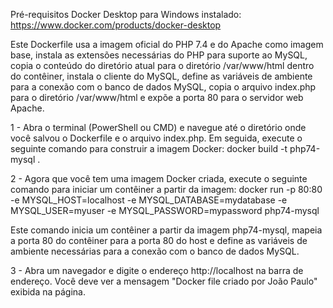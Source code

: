 Pré-requisitos
Docker Desktop para Windows instalado: https://www.docker.com/products/docker-desktop

Este Dockerfile usa a imagem oficial do PHP 7.4 e do Apache como imagem base, instala as extensões necessárias do PHP para suporte ao MySQL, copia o conteúdo do diretório atual para o diretório /var/www/html dentro do contêiner, instala o cliente do MySQL, define as variáveis de ambiente para a conexão com o banco de dados MySQL, copia o arquivo index.php para o diretório /var/www/html e expõe a porta 80 para o servidor web Apache.

1 - Abra o terminal (PowerShell ou CMD) e navegue até o diretório onde você salvou o Dockerfile e o arquivo index.php. Em seguida, execute o seguinte comando para construir a imagem Docker:
docker build -t php74-mysql .

2 - Agora que você tem uma imagem Docker criada, execute o seguinte comando para iniciar um contêiner a partir da imagem:
docker run -p 80:80 -e MYSQL_HOST=localhost -e MYSQL_DATABASE=mydatabase -e MYSQL_USER=myuser -e MYSQL_PASSWORD=mypassword php74-mysql

Este comando inicia um contêiner a partir da imagem php74-mysql, mapeia a porta 80 do contêiner para a porta 80 do host e define as variáveis de ambiente necessárias para a conexão com o banco de dados MySQL.

3 - Abra um navegador e digite o endereço http://localhost na barra de endereço. Você deve ver a mensagem "Docker file criado por João Paulo" exibida na página.
